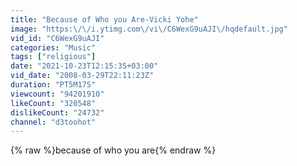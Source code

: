 ```yaml
---
title: "Because of Who you Are-Vicki Yohe"
image: "https:\/\/i.ytimg.com\/vi\/C6WexG9uAJI\/hqdefault.jpg"
vid_id: "C6WexG9uAJI"
categories: "Music"
tags: ["religious"]
date: "2021-10-23T12:15:35+03:00"
vid_date: "2008-03-29T22:11:23Z"
duration: "PT5M17S"
viewcount: "94201910"
likeCount: "320548"
dislikeCount: "24732"
channel: "d3toohot"
---
```

{% raw %}because of who you are{% endraw %}
